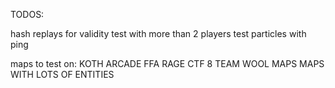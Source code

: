 TODOS:

hash replays for validity
test with more than 2 players
test particles with ping

maps to test on:
KOTH
ARCADE
FFA
RAGE
CTF
8 TEAM WOOL MAPS
MAPS WITH LOTS OF ENTITIES